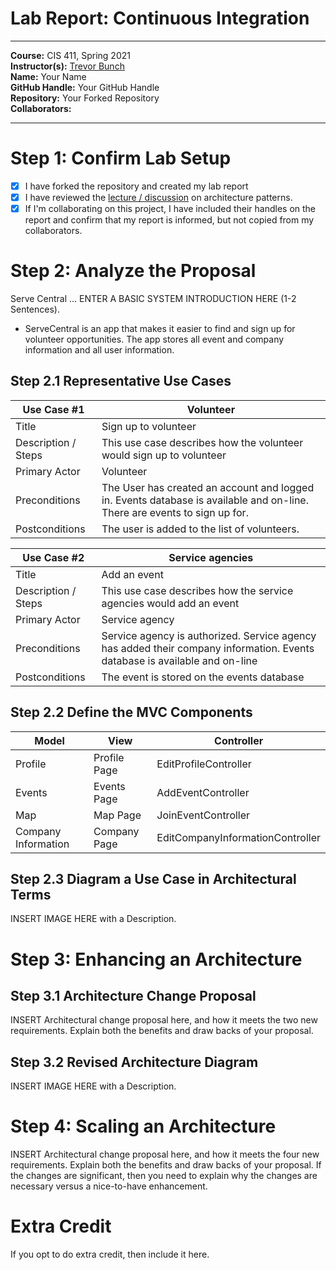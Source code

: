 # Lab Report: Continuous Integration
___
**Course:** CIS 411, Spring 2021  
**Instructor(s):** [Trevor Bunch](https://github.com/trevordbunch)  
**Name:** Your Name  
**GitHub Handle:** Your GitHub Handle  
**Repository:** Your Forked Repository  
**Collaborators:** 
___

# Step 1: Confirm Lab Setup
- [X] I have forked the repository and created my lab report
- [X] I have reviewed the [lecture / discussion](../assets/04p1_SolutionArchitectures.pdf) on architecture patterns.
- [X] If I'm collaborating on this project, I have included their handles on the report and confirm that my report is informed, but not copied from my collaborators.

# Step 2: Analyze the Proposal
Serve Central ... ENTER A BASIC SYSTEM INTRODUCTION HERE (1-2 Sentences).
- ServeCentral is an app that makes it easier to find and sign up for volunteer opportunities. The app stores all event and company information and all user information.
## Step 2.1 Representative Use Cases  

| Use Case #1 |Volunteer|
|---|---|
| Title |Sign up to volunteer|
| Description / Steps |This use case describes how the volunteer would sign up to volunteer|
| Primary Actor |Volunteer|
| Preconditions |The User has created an account and logged in. Events database is available and on-line. There are events to sign up for.|
| Postconditions |The user is added to the list of volunteers.|

| Use Case #2 |Service agencies|
|---|---|
| Title |Add an event|
| Description / Steps |This use case describes how the service agencies would add an event|
| Primary Actor |Service agency|
| Preconditions |Service agency is authorized. Service agency has added their company information. Events database is available and on-line|
| Postconditions |The event is stored on the events database|

## Step 2.2 Define the MVC Components

| Model | View | Controller |
|---|---|---|
|Profile|Profile Page|EditProfileController|
|Events|Events Page|AddEventController|
|Map|Map Page|JoinEventController|
|Company Information|Company Page|EditCompanyInformationController|

## Step 2.3 Diagram a Use Case in Architectural Terms
INSERT IMAGE HERE with a Description.

# Step 3: Enhancing an Architecture

## Step 3.1 Architecture Change Proposal
INSERT Architectural change proposal here, and how it meets the two new requirements.  Explain both the benefits and draw backs of your proposal.

## Step 3.2 Revised Architecture Diagram
INSERT IMAGE HERE with a Description.

# Step 4: Scaling an Architecture
INSERT Architectural change proposal here, and how it meets the four new requirements.  Explain both the benefits and draw backs of your proposal.  If the changes are significant, then you need to explain why the changes are necessary versus a nice-to-have enhancement.

# Extra Credit
If you opt to do extra credit, then include it here.
